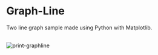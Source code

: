 # Graph-Line
Two line graph sample made using Python with Matplotlib.<br><br>

![print-graphline](https://github.com/Pixelikas/Graph-Line-PY/assets/67108278/a8c8ac3a-a406-44ae-a13d-98bab31ddd7b)
